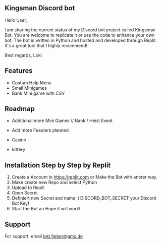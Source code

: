
## Kingsman Discord bot

Hello User,

I am sharing the current status of my Discord bot project called Kingsman Bot. You are welcome to replicate it or use the code to enhance your own bot. The bot is written in Python and hosted and developed through Replit. It's a great tool that I highly recommend!

Best regards,
Loki




## Features

- Costum Help Menu
- Small Minigames
- Bank Mini game with CSV


## Roadmap

- Additional more Mini Games // Bank / Heist Event

- Add more Feauters planned

- Casino

- lottery
## Installation Step by Step by Replit

1. Create a Account in https://replit.com or Make the Bot with anoter way.
2. Make create new Repo and select Python
3. Upload to Replit
4. Open Secret
5. Definiert new Secret and name it DISCORD_BOT_SECRET your Discord Bot Key!
6. Start the Bot an Hope it will work!
    
## Support

For support, email loki.fieber@gmx.de


